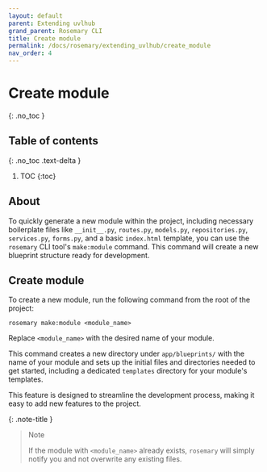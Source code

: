 ```yaml
---
layout: default
parent: Extending uvlhub
grand_parent: Rosemary CLI
title: Create module
permalink: /docs/rosemary/extending_uvlhub/create_module
nav_order: 4
---
```


# Create module
{: .no_toc }

## Table of contents
{: .no_toc .text-delta }

1. TOC
{:toc}

## About

To quickly generate a new module within the project, including necessary boilerplate files 
like `__init__.py`, `routes.py`, `models.py`, `repositories.py`, `services.py`, `forms.py`,
and a basic `index.html` template, you can use the `rosemary` CLI tool's `make:module` 
command. This command will create a new blueprint structure ready for development.

## Create module

To create a new module, run the following command from the root of the project:

```
rosemary make:module <module_name>
```

Replace `<module_name>` with the desired name of your module.

This command creates a new directory under `app/blueprints/` with the name of your module and sets up the initial files and directories needed to get started, including a dedicated `templates` directory for your module's templates.

This feature is designed to streamline the development process, making it easy to add new features to the project.

{: .note-title }
> Note
>
> If the module with `<module_name>` already exists, `rosemary` will simply notify you and not overwrite any existing files.

